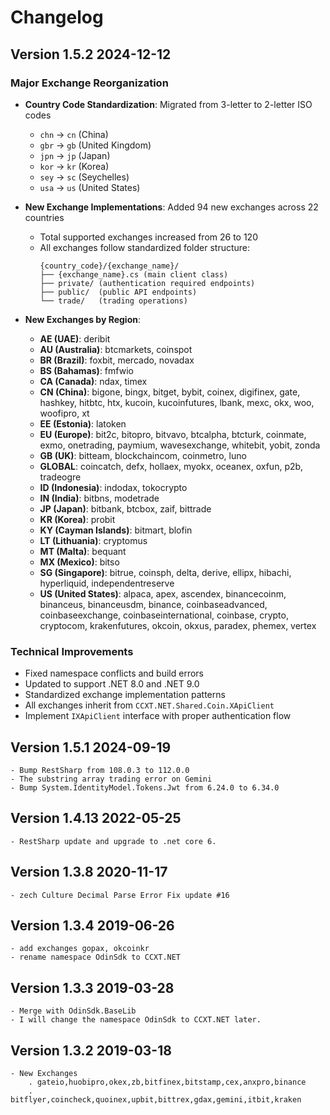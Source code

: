 ﻿# Сhangelog

## Version 1.5.2 2024-12-12

### Major Exchange Reorganization
- **Country Code Standardization**: Migrated from 3-letter to 2-letter ISO codes
  - `chn` → `cn` (China)
  - `gbr` → `gb` (United Kingdom)  
  - `jpn` → `jp` (Japan)
  - `kor` → `kr` (Korea)
  - `sey` → `sc` (Seychelles)
  - `usa` → `us` (United States)

- **New Exchange Implementations**: Added 94 new exchanges across 22 countries
  - Total supported exchanges increased from 26 to 120
  - All exchanges follow standardized folder structure:
    ```
    {country_code}/{exchange_name}/
    ├── {exchange_name}.cs (main client class)
    ├── private/ (authentication required endpoints)
    ├── public/  (public API endpoints)
    └── trade/   (trading operations)
    ```

- **New Exchanges by Region**:
  - **AE (UAE)**: deribit
  - **AU (Australia)**: btcmarkets, coinspot
  - **BR (Brazil)**: foxbit, mercado, novadax
  - **BS (Bahamas)**: fmfwio
  - **CA (Canada)**: ndax, timex
  - **CN (China)**: bigone, bingx, bitget, bybit, coinex, digifinex, gate, hashkey, hitbtc, htx, kucoin, kucoinfutures, lbank, mexc, okx, woo, woofipro, xt
  - **EE (Estonia)**: latoken
  - **EU (Europe)**: bit2c, bitopro, bitvavo, btcalpha, btcturk, coinmate, exmo, onetrading, paymium, wavesexchange, whitebit, yobit, zonda
  - **GB (UK)**: bitteam, blockchaincom, coinmetro, luno
  - **GLOBAL**: coincatch, defx, hollaex, myokx, oceanex, oxfun, p2b, tradeogre
  - **ID (Indonesia)**: indodax, tokocrypto
  - **IN (India)**: bitbns, modetrade
  - **JP (Japan)**: bitbank, btcbox, zaif, bittrade
  - **KR (Korea)**: probit
  - **KY (Cayman Islands)**: bitmart, blofin
  - **LT (Lithuania)**: cryptomus
  - **MT (Malta)**: bequant
  - **MX (Mexico)**: bitso
  - **SG (Singapore)**: bitrue, coinsph, delta, derive, ellipx, hibachi, hyperliquid, independentreserve
  - **US (United States)**: alpaca, apex, ascendex, binancecoinm, binanceus, binanceusdm, binance, coinbaseadvanced, coinbaseexchange, coinbaseinternational, coinbase, crypto, cryptocom, krakenfutures, okcoin, okxus, paradex, phemex, vertex

### Technical Improvements
- Fixed namespace conflicts and build errors
- Updated to support .NET 8.0 and .NET 9.0
- Standardized exchange implementation patterns
- All exchanges inherit from `CCXT.NET.Shared.Coin.XApiClient`
- Implement `IXApiClient` interface with proper authentication flow

## Version 1.5.1 2024-09-19

	- Bump RestSharp from 108.0.3 to 112.0.0
	- The substring array trading error on Gemini
	- Bump System.IdentityModel.Tokens.Jwt from 6.24.0 to 6.34.0
	
## Version 1.4.13 2022-05-25

	- RestSharp update and upgrade to .net core 6.

## Version 1.3.8 2020-11-17

	- zech Culture Decimal Parse Error Fix update #16

## Version 1.3.4 2019-06-26

	- add exchanges gopax, okcoinkr
	- rename namespace OdinSdk to CCXT.NET

## Version 1.3.3 2019-03-28

	- Merge with OdinSdk.BaseLib
	- I will change the namespace OdinSdk to CCXT.NET later.

## Version 1.3.2 2019-03-18

	- New Exchanges
		. gateio,huobipro,okex,zb,bitfinex,bitstamp,cex,anxpro,binance
		. bitflyer,coincheck,quoinex,upbit,bittrex,gdax,gemini,itbit,kraken